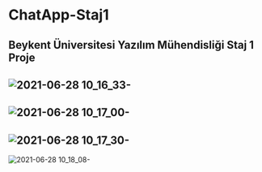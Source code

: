 # ChatApp-Staj1

## Beykent Üniversitesi Yazılım Mühendisliği Staj 1 Proje

![2021-06-28 10_16_33-](https://user-images.githubusercontent.com/61122443/138058432-f257a460-f972-45a3-84e4-521b334f2eec.jpg)
---
![2021-06-28 10_17_00-](https://user-images.githubusercontent.com/61122443/138058448-fcb0d1e3-d963-4422-b2b0-0b0121e45380.jpg)
---
![2021-06-28 10_17_30-](https://user-images.githubusercontent.com/61122443/138058475-81bd2e1f-96d2-43bb-a186-68f065d59b28.jpg)
---
![2021-06-28 10_18_08-](https://user-images.githubusercontent.com/61122443/138058506-3463257d-23b6-459e-9936-93ebf24689ca.jpg)
